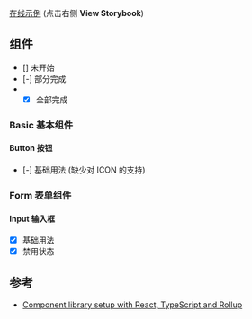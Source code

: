 [在线示例](https://www.chromatic.com/library?appId=62dd572d983a98740d32ec18) (点击右侧 **View Storybook**)

## 组件

- [] 未开始
- [-] 部分完成
- - [x] 全部完成

### Basic 基本组件

#### Button 按钮

- [-] 基础用法 (缺少对 ICON 的支持)

### Form 表单组件

#### Input 输入框

- [x] 基础用法
- [x] 禁用状态

## 参考

- [Component library setup with React, TypeScript and Rollup](https://dev.to/siddharthvenkatesh/component-library-setup-with-react-typescript-and-rollup-onj)
